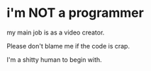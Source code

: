 # i'm NOT a programmer

my main job is as a video creator.


Please don't blame me if the code is crap. 

I'm a shitty human to begin with.
